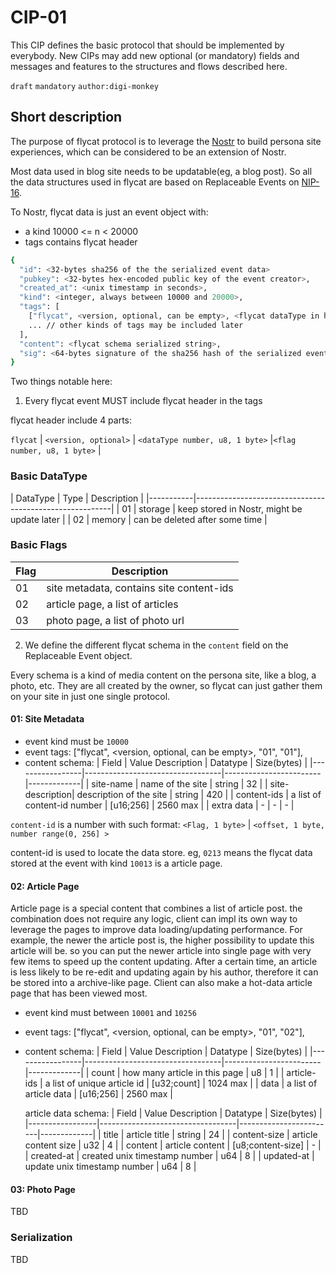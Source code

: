 # CIP-01

This CIP defines the basic protocol that should be implemented by everybody. New CIPs may add new optional (or mandatory) fields and messages and features to the structures and flows described here.

`draft` `mandatory` `author:digi-monkey`

## Short description

The purpose of flycat protocol is to leverage the [Nostr](https://github.com/nostr-protocol/nips) to build persona site experiences, which can be considered to be an extension of Nostr.

Most data used in blog site needs to be updatable(eg, a blog post). So all the data structures used in flycat are based on Replaceable Events on [NIP-16](https://github.com/nostr-protocol/nips/blob/master/16.md).

To Nostr, flycat data is just an event object with:

- a kind 10000 <= n < 20000
- tags contains flycat header

```sh
{
  "id": <32-bytes sha256 of the the serialized event data>
  "pubkey": <32-bytes hex-encoded public key of the event creator>,
  "created_at": <unix timestamp in seconds>,
  "kind": <integer, always between 10000 and 20000>,
  "tags": [
    ["flycat", <version, optional, can be empty>, <flycat dataType in hexStr, always "01">, <flycat flag in hexStr, eg:"01", "02">],
    ... // other kinds of tags may be included later
  ],
  "content": <flycat schema serialized string>,
  "sig": <64-bytes signature of the sha256 hash of the serialized event data, which is the same as the "id" field>
}
```

Two things notable here:

1. Every flycat event MUST include flycat header in the tags

flycat header include 4 parts:

`flycat` | `<version, optional>` | `<dataType number, u8, 1 byte>` |`<flag number, u8, 1 byte>` |

### Basic DataType

| DataType  | Type    | Description                                   |
|-----------|---------------------------------------------------------|
| 01        | storage | keep stored in Nostr, might be update later   |
| 02        | memory  | can be deleted after some time                |

### Basic Flags

| Flag  | Description                                         |
|-------|-----------------------------------------------------|
| 01    | site metadata, contains site content-ids            |
| 02    | article page, a list of articles                    |
| 03    | photo page, a list of photo url                     |

2. We define the different flycat schema in the `content` field on the Replaceable Event object.

Every schema is a kind of media content on the persona site, like a blog, a photo, etc. They are all created by the owner, so flycat can just gather them on your site in just one single protocol.

#### 01: Site Metadata

- event kind must be `10000`
- event tags: ["flycat", <version, optional, can be empty>, "01", "01"],
- content schema:
  | Field           | Value Description                | Datatype               | Size(bytes) |
  |-----------------|----------------------------------|------------------------|-------------|
  | site-name       | name of the site                 | string                 | 32          |
  | site-description| description of the site          | string                 | 420         |
  | content-ids     | a list of content-id number      | [u16;256]              | 2560 max    |
  | extra data      | -                                |  -                     | -           |

`content-id` is a number with such format: `<Flag, 1 byte>` | `<offset, 1 byte, number range(0, 256] >`

content-id is used to locate the data store. eg, `0213` means the flycat data stored at the event with kind `10013` is a article page.

#### 02: Article Page

Article page is a special content that combines a list of article post. the combination does not require any logic, client can impl its own way to leverage the pages to improve data loading/updating performance. For example, the newer the article post is, the higher possibility to update this article will be. so you can put the newer article into single page with very few items to speed up the content updating. After a certain time, an article is less likely to be re-edit and updating again by his author, therefore it can be stored into a archive-like page. Client can also make a hot-data article page that has been viewed most.

- event kind must between `10001` and `10256`
- event tags: ["flycat", <version, optional, can be empty>, "01", "02"],
- content schema:
  | Field           | Value Description                | Datatype               | Size(bytes) |
  |-----------------|----------------------------------|------------------------|-------------|
  | count           | how many article in this page    | u8                     | 1           |
  | article-ids     | a list of unique article id      | [u32;count]            | 1024 max    |
  | data            | a list of article data           | [u16;256]              | 2560 max    |
  
  article data schema:
  | Field           | Value Description                | Datatype               | Size(bytes) |
  |-----------------|----------------------------------|------------------------|-------------|
  | title           | article title                    | string                 | 24          |
  | content-size    | article content size             | u32                    | 4           |
  | content         | article content                  | [u8;content-size]      | -           |
  | created-at      | created unix timestamp number    | u64                    | 8           |
  | updated-at      | update  unix timestamp number    | u64                    | 8           |

#### 03: Photo Page
TBD

### Serialization
TBD
